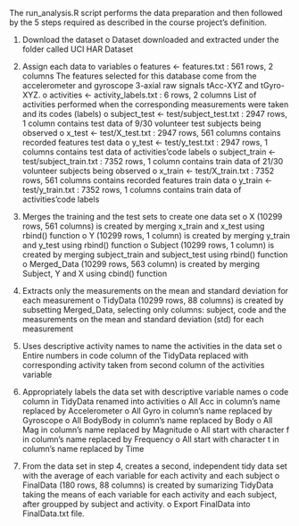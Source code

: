 The run_analysis.R script performs the data preparation and then followed by the 5 steps required as described in the course project’s definition.
1.	Download the dataset 
o	Dataset downloaded and extracted under the folder called UCI HAR Dataset

2.	Assign each data to variables 
o	features <- features.txt : 561 rows, 2 columns 
The features selected for this database come from the accelerometer and gyroscope 3-axial raw signals tAcc-XYZ and tGyro-XYZ.
o	activities <- activity_labels.txt : 6 rows, 2 columns 
List of activities performed when the corresponding measurements were taken and its codes (labels)
o	subject_test <- test/subject_test.txt : 2947 rows, 1 column 
contains test data of 9/30 volunteer test subjects being observed
o	x_test <- test/X_test.txt : 2947 rows, 561 columns 
contains recorded features test data
o	y_test <- test/y_test.txt : 2947 rows, 1 columns 
contains test data of activities’code labels
o	subject_train <- test/subject_train.txt : 7352 rows, 1 column 
contains train data of 21/30 volunteer subjects being observed
o	x_train <- test/X_train.txt : 7352 rows, 561 columns 
contains recorded features train data
o	y_train <- test/y_train.txt : 7352 rows, 1 columns 
contains train data of activities’code labels

3.	Merges the training and the test sets to create one data set 
o	X (10299 rows, 561 columns) is created by merging x_train and x_test using rbind() function
o	Y (10299 rows, 1 column) is created by merging y_train and y_test using rbind() function
o	Subject (10299 rows, 1 column) is created by merging subject_train and subject_test using rbind() function
o	Merged_Data (10299 rows, 563 column) is created by merging Subject, Y and X using cbind() function

4.	Extracts only the measurements on the mean and standard deviation for each measurement 
o	TidyData (10299 rows, 88 columns) is created by subsetting Merged_Data, selecting only columns: subject, code and the measurements on the mean and standard deviation (std) for each measurement

5.	Uses descriptive activity names to name the activities in the data set 
o	Entire numbers in code column of the TidyData replaced with corresponding activity taken from second column of the activities variable

6.	Appropriately labels the data set with descriptive variable names 
o	code column in TidyData renamed into activities
o	All Acc in column’s name replaced by Accelerometer
o	All Gyro in column’s name replaced by Gyroscope
o	All BodyBody in column’s name replaced by Body
o	All Mag in column’s name replaced by Magnitude
o	All start with character f in column’s name replaced by Frequency
o	All start with character t in column’s name replaced by Time

7.	From the data set in step 4, creates a second, independent tidy data set with the average of each variable for each activity and each subject 
o	FinalData (180 rows, 88 columns) is created by sumarizing TidyData taking the means of each variable for each activity and each subject, after groupped by subject and activity.
o	Export FinalData into FinalData.txt file.

